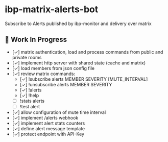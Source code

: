 # ibp-matrix-alerts-bot
Subscribe to Alerts published by ibp-monitor and delivery over matrix

## 🚧 Work In Progress

- [&check;] matrix authentication, load and process commands from public and private rooms
- [&check;] implement http server with shared state (cache and matrix)
- [&check;] load members from json config file
- [&check;] review matrix commands:
    - [&check;] !subscribe alerts MEMBER SEVERITY [MUTE_INTERVAL]
    - [&check;] !unsubscribe alerts MEMBER SEVERITY
    - [&check;] !alerts
    - [&check;] !help
    - [ ] !stats alerts
    - [ ] !test alert
- [&check;] allow configuration of mute time interval
- [&check;] implement /alerts webhook
- [&check;] implement alert stats counters
- [&check;] define alert message template
- [&check;] protect endpoint with API-Key